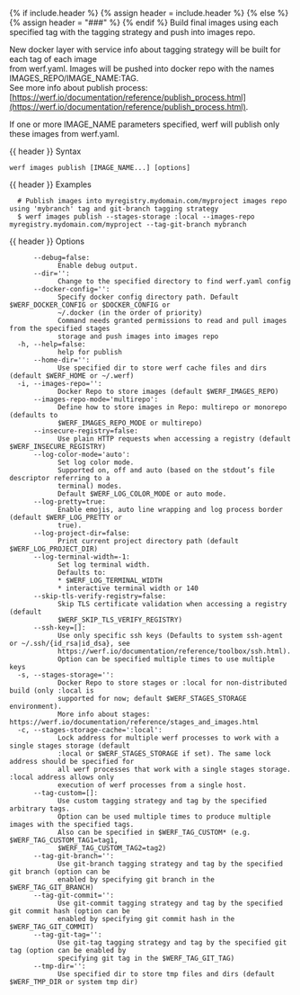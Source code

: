 {% if include.header %}
{% assign header = include.header %}
{% else %}
{% assign header = "###" %}
{% endif %}
Build final images using each specified tag with the tagging strategy and push into images repo.

New docker layer with service info about tagging strategy will be built for each tag of each image  
from werf.yaml. Images will be pushed into docker repo with the names IMAGES_REPO/IMAGE_NAME:TAG.   
See more info about publish process: [https://werf.io/documentation/reference/publish_process.html](https://werf.io/documentation/reference/publish_process.html).

If one or more IMAGE_NAME parameters specified, werf will publish only these images from werf.yaml.

{{ header }} Syntax

```shell
werf images publish [IMAGE_NAME...] [options]
```

{{ header }} Examples

```shell
  # Publish images into myregistry.mydomain.com/myproject images repo using 'mybranch' tag and git-branch tagging strategy
  $ werf images publish --stages-storage :local --images-repo myregistry.mydomain.com/myproject --tag-git-branch mybranch
```

{{ header }} Options

```shell
      --debug=false:
            Enable debug output.
      --dir='':
            Change to the specified directory to find werf.yaml config
      --docker-config='':
            Specify docker config directory path. Default $WERF_DOCKER_CONFIG or $DOCKER_CONFIG or  
            ~/.docker (in the order of priority)
            Command needs granted permissions to read and pull images from the specified stages     
            storage and push images into images repo
  -h, --help=false:
            help for publish
      --home-dir='':
            Use specified dir to store werf cache files and dirs (default $WERF_HOME or ~/.werf)
  -i, --images-repo='':
            Docker Repo to store images (default $WERF_IMAGES_REPO)
      --images-repo-mode='multirepo':
            Define how to store images in Repo: multirepo or monorepo (defaults to                  
            $WERF_IMAGES_REPO_MODE or multirepo)
      --insecure-registry=false:
            Use plain HTTP requests when accessing a registry (default $WERF_INSECURE_REGISTRY)
      --log-color-mode='auto':
            Set log color mode.
            Supported on, off and auto (based on the stdout’s file descriptor referring to a        
            terminal) modes.
            Default $WERF_LOG_COLOR_MODE or auto mode.
      --log-pretty=true:
            Enable emojis, auto line wrapping and log process border (default $WERF_LOG_PRETTY or   
            true).
      --log-project-dir=false:
            Print current project directory path (default $WERF_LOG_PROJECT_DIR)
      --log-terminal-width=-1:
            Set log terminal width.
            Defaults to:
            * $WERF_LOG_TERMINAL_WIDTH
            * interactive terminal width or 140
      --skip-tls-verify-registry=false:
            Skip TLS certificate validation when accessing a registry (default                      
            $WERF_SKIP_TLS_VERIFY_REGISTRY)
      --ssh-key=[]:
            Use only specific ssh keys (Defaults to system ssh-agent or ~/.ssh/{id_rsa|id_dsa}, see 
            https://werf.io/documentation/reference/toolbox/ssh.html).
            Option can be specified multiple times to use multiple keys
  -s, --stages-storage='':
            Docker Repo to store stages or :local for non-distributed build (only :local is         
            supported for now; default $WERF_STAGES_STORAGE environment).
            More info about stages: https://werf.io/documentation/reference/stages_and_images.html
  -c, --stages-storage-cache=':local':
            Lock address for multiple werf processes to work with a single stages storage (default  
            :local or $WERF_STAGES_STORAGE if set). The same lock address should be specified for   
            all werf processes that work with a single stages storage. :local address allows only   
            execution of werf processes from a single host.
      --tag-custom=[]:
            Use custom tagging strategy and tag by the specified arbitrary tags.
            Option can be used multiple times to produce multiple images with the specified tags.
            Also can be specified in $WERF_TAG_CUSTOM* (e.g. $WERF_TAG_CUSTOM_TAG1=tag1,            
            $WERF_TAG_CUSTOM_TAG2=tag2)
      --tag-git-branch='':
            Use git-branch tagging strategy and tag by the specified git branch (option can be      
            enabled by specifying git branch in the $WERF_TAG_GIT_BRANCH)
      --tag-git-commit='':
            Use git-commit tagging strategy and tag by the specified git commit hash (option can be 
            enabled by specifying git commit hash in the $WERF_TAG_GIT_COMMIT)
      --tag-git-tag='':
            Use git-tag tagging strategy and tag by the specified git tag (option can be enabled by 
            specifying git tag in the $WERF_TAG_GIT_TAG)
      --tmp-dir='':
            Use specified dir to store tmp files and dirs (default $WERF_TMP_DIR or system tmp dir)
```

